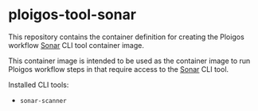 # ploigos-tool-sonar

This repository contains the container definition for creating the Ploigos workflow
[Sonar](https://docs.sonarqube.org/latest/analysis/scan/sonarscanner/) CLI tool container image.

This container image is intended to be used as the container image to run Ploigos workflow steps
in that require access to the [Sonar](https://docs.sonarqube.org/latest/analysis/scan/sonarscanner/)
CLI tool.

Installed CLI tools:
* `sonar-scanner`
